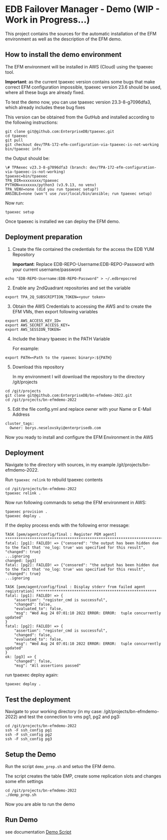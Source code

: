 # EDB Failover Manager - Demo (WIP - Work in Progress...)
This project contains the sources for the automatic installation of the EFM environment as well as the description of the EFM demo.

## How to install the demo environment

The EFM environment will be installed in AWS (Cloud) using the tpaexec tool.

**Important**: as the current tpaexec version contains some bugs that make correct EFM configuration impossible, tpaexec version 23.6 should be used, where all these bugs are already fixed.

To test the demo now, you can use tpaexec version 23.3-8-g7096dfa3, which already includes these bug fixes

This version can be obtained from the GutHub and installed according to the following instructions:

```
git clone git@github.com:EnterpriseDB/tpaexec.git
cd tpaexec
git pull
git checkout dev/TPA-172-efm-configuration-via-tpaexec-is-not-working
bin/tpaexec info
```

the Output should be:
```
\# TPAexec v23.3-8-g7096dfa3 (branch: dev/TPA-172-efm-configuration-via-tpaexec-is-not-working)
tpaexec=bin/tpaexec
TPA_DIR=xxxxxxxx/tpaexec
PYTHON=xxxxxxx/python3 (v3.9.13, no venv)
TPA_VENV=none (did you run tpaexec setup?)
ANSIBLE=none (won't use /usr/local/bin/ansible; run tpaexec setup)
```
Now run:

```
tpaexec setup
```

Once tpaexec is installed we can deploy the EFM demo.

## Deployment preparation

1. Create the file contained the credentials for the access the EDB YUM Repository
   
   **Important**: Replace EDB-REPO-Username:EDB-REPO-Password with your current username/password

```
echo "EDB-REPO-Username:EDB-REPO-Password" > ~/.edbrepocred
```

2. Enable any 2ndQuadrant repositories and set the variable

```
export TPA_2Q_SUBSCRIPTION_TOKEN=<your token>
```

3. Obtain the AWS Credentials to accessing the AWS and to create the EFM VMs, then export following variables

```
export AWS_ACCESS_KEY_ID=
export AWS_SECRET_ACCESS_KEY=
export AWS_SESSION_TOKEN=
```

4. Include the binary tpaexec in the PATH Variable

   For example:
   
 ```
export PATH=<Path to the rpaexec binary>:${PATH}
``` 

5. Download this repository

   In my environment I will download the repository to the directory /git/projects

``` 
cd /git/projects
git clone git@github.com:EnterpriseDB/bn-efmdemo-2022.git
cd /git/projects/bn-efmdemo-2022
``` 

5. Edit the file config.yml and replace owner with your Name or E-Mail Address

```
cluster_tags:
  Owner: borys.neselovskyi@enterprisedb.com
```

Now you ready to install and configure the EFM Environment in the AWS

## Deployment

Navigate to the directory with sources, in my example /git/projects/bn-efmdemo-2022.

Run ```tpaexec relink``` to rebuild tpaexec contents

```
cd /git/projects/bn-efmdemo-2022
tpaexec relink .
```

Now run following commands to setup the EFM environment in AWS:

```
tpaexec provision .
tpaexec deploy .
```

If the deploy process ends with the following error message:

```
TASK [pem/agent/config/final : Register PEM agent] *********************************************************************************
fatal: [pg1]: FAILED! => {"censored": "the output has been hidden due to the fact that 'no_log: true' was specified for this result", "changed": true}
...ignoring
changed: [pg3]
fatal: [pg2]: FAILED! => {"censored": "the output has been hidden due to the fact that 'no_log: true' was specified for this result", "changed": true}
...ignoring

TASK [pem/agent/config/final : Display stderr from failed agent registration] ******************************************************
fatal: [pg1]: FAILED! => {
    "assertion": "register_cmd is successful",
    "changed": false,
    "evaluated_to": false,
    "msg": "Wed Aug 24 07:01:10 2022 ERROR: ERROR:  tuple concurrently updated"
}
fatal: [pg2]: FAILED! => {
    "assertion": "register_cmd is successful",
    "changed": false,
    "evaluated_to": false,
    "msg": "Wed Aug 24 07:01:10 2022 ERROR: ERROR:  tuple concurrently updated"
}
ok: [pg3] => {
    "changed": false,
    "msg": "All assertions passed"
```

run tpaexec deploy again:

```
tpaexec deploy .
```

## Test the deployment

Navigate to your working directory (in my case: /git/projects/bn-efmdemo-2022) and test the connection to vms pg1, pg2 and pg3:

```
cd /git/projects/bn-efmdemo-2022
ssh -F ssh_config pg1
ssh -F ssh_config pg2
ssh -F ssh_config pg3
```

## Setup the Demo

Run the script ```demo_prep.sh``` and setuo the EFM demo. 

The script creates the table EMP, create some replication slots and changes some efm settings

```
cd /git/projects/bn-efmdemo-2022
./demp_prep.sh
```

Now you are able to run the demo

## Run Demo

see documentation [Demo Script](https://github.com/EnterpriseDB/bn-efmdemo-2022/blob/54bff877829117dd880ee551914a3d57c8096a61/EFM_Demo_AWS_Script.md)
